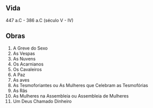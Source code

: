 ## Vida
447 a.C - 386 a.C (século V - IV)



## Obras 
1. A Greve do Sexo
2. As Vespas
3. As Nuvens
4. Os Acarnianos
5. Os Cavaleiros
6. A Paz
7. As aves
8. As Tesmoforiantes ou As Mulheres que Celebram as Tesmofórias  
9. As Rãs
10. As Mulheres na Assembleia ou Assembleia de Mulheres
11. Um Deus Chamado Dinheiro